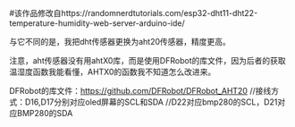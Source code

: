 #该作品修改自https://randomnerdtutorials.com/esp32-dht11-dht22-temperature-humidity-web-server-arduino-ide/

与它不同的是，我把dht传感器更换为aht20传感器，精度更高。

注意，aht传感器没有用ahtX0库，而是使用DFRobot的库文件，因为后者的获取温湿度函数我能看懂，AHTX0的函数我不知道怎么改进来。

DFRobot的库文件：https://github.com/DFRobot/DFRobot_AHT20
//接线方式：D16,D17分别对应oled屏幕的SCL和SDA
//D22对应bmp280的SCL，D21对应BMP280的SDA

